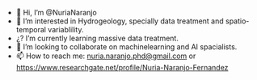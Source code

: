 - 👋 Hi, I’m @NuriaNaranjo
- 👀 I’m interested in Hydrogeology, specially data treatment and spatio-temporal variablility.
- ¿? I’m currently learning massive data treatment.
- 💞️ I’m looking to collaborate on machinelearning and AI spacialists.
- 📫 How to reach me: nuria.naranjo.phd@gmail.com or https://www.researchgate.net/profile/Nuria-Naranjo-Fernandez

